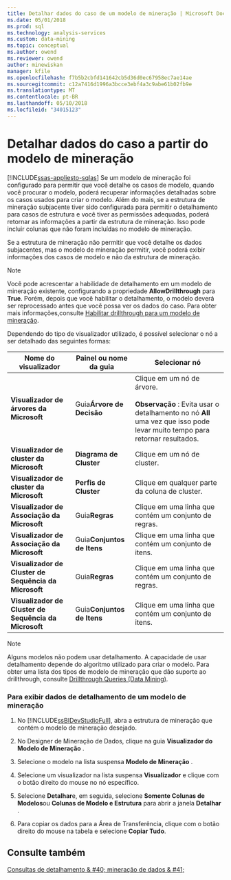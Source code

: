 ```yaml
---
title: Detalhar dados do caso de um modelo de mineração | Microsoft Docs
ms.date: 05/01/2018
ms.prod: sql
ms.technology: analysis-services
ms.custom: data-mining
ms.topic: conceptual
ms.author: owend
ms.reviewer: owend
author: minewiskan
manager: kfile
ms.openlocfilehash: f7b5b2cbfd141642cb5d36d0ec67958ec7ae14ae
ms.sourcegitcommit: c12a7416d1996a3bcce3ebf4a3c9abe61b02fb9e
ms.translationtype: MT
ms.contentlocale: pt-BR
ms.lasthandoff: 05/10/2018
ms.locfileid: "34015123"
---
```

# <a name="drill-through-to-case-data-from-a-mining-model"></a>Detalhar dados do caso a partir do modelo de mineração
[!INCLUDE[ssas-appliesto-sqlas](../../includes/ssas-appliesto-sqlas.md)]
  Se um modelo de mineração foi configurado para permitir que você detalhe os casos de modelo, quando você procurar o modelo, poderá recuperar informações detalhadas sobre os casos usados para criar o modelo. Além do mais, se a estrutura de mineração subjacente tiver sido configurada para permitir o detalhamento para casos de estrutura e você tiver as permissões adequadas, poderá retornar as informações a partir da estrutura de mineração. Isso pode incluir colunas que não foram incluídas no modelo de mineração.  
  
 Se a estrutura de mineração não permitir que você detalhe os dados subjacentes, mas o modelo de mineração permitir, você poderá exibir informações dos casos de modelo e não da estrutura de mineração.  
  
> [!NOTE]  
>  Você pode acrescentar a habilidade de detalhamento em um modelo de mineração existente, configurando a propriedade **AllowDrillthrough** para **True**. Porém, depois que você habilitar o detalhamento, o modelo deverá ser reprocessado antes que você possa ver os dados do caso. Para obter mais informações,consulte [Habilitar drillthrough para um modelo de mineração](../../analysis-services/data-mining/enable-drillthrough-for-a-mining-model.md).  
  
 Dependendo do tipo de visualizador utilizado, é possível selecionar o nó a ser detalhado das seguintes formas:  
  
|Nome do visualizador|Painel ou nome da guia|Selecionar nó|  
|-----------------|----------------------|-----------------|  
|**Visualizador de árvores da Microsoft**|Guia**Árvore de Decisão** |Clique em um nó de árvore.<br /><br /> **Observação** : Evita usar o detalhamento no nó **All** uma vez que isso pode levar muito tempo para retornar resultados.|  
|**Visualizador de cluster da Microsoft**|**Diagrama de Cluster**|Clique em um nó de cluster.|  
|**Visualizador de cluster da Microsoft**|**Perfis de Cluster**|Clique em qualquer parte da coluna de cluster.|  
|**Visualizador de Associação da Microsoft**|Guia**Regras** |Clique em uma linha que contém um conjunto de regras.|  
|**Visualizador de Associação da Microsoft**|Guia**Conjuntos de Itens** |Clique em uma linha que contém um conjunto de itens.|  
|**Visualizador de Cluster de Sequência da Microsoft**|Guia**Regras** |Clique em uma linha que contém um conjunto de regras.|  
|**Visualizador de Cluster de Sequência da Microsoft**|Guia**Conjuntos de Itens** |Clique em uma linha que contém um conjunto de itens.|  
  
> [!NOTE]  
>  Alguns modelos não podem usar detalhamento. A capacidade de usar detalhamento depende do algoritmo utilizado para criar o modelo. Para obter uma lista dos tipos de modelo de mineração que dão suporte ao drillthrough, consulte [Drillthrough Queries &#40;Data Mining&#41;](../../analysis-services/data-mining/drillthrough-queries-data-mining.md).  
  
### <a name="to-view-drillthrough-data-from-a-mining-model"></a>Para exibir dados de detalhamento de um modelo de mineração  
  
1.  No [!INCLUDE[ssBIDevStudioFull](../../includes/ssbidevstudiofull-md.md)], abra a estrutura de mineração que contém o modelo de mineração desejado.  
  
2.  No Designer de Mineração de Dados, clique na guia **Visualizador do Modelo de Mineração** .  
  
3.  Selecione o modelo na lista suspensa **Modelo de Mineração** .  
  
4.  Selecione um visualizador na lista suspensa **Visualizador** e clique com o botão direito do mouse no nó específico.  
  
5.  Selecione **Detalhar**e, em seguida, selecione **Somente Colunas de Modelos**ou **Colunas de Modelo e Estrutura** para abrir a janela **Detalhar** .  
  
6.  Para copiar os dados para a Área de Transferência, clique com o botão direito do mouse na tabela e selecione **Copiar Tudo**.  
  
## <a name="see-also"></a>Consulte também  
 [Consultas de detalhamento & #40; mineração de dados & #41;](../../analysis-services/data-mining/drillthrough-queries-data-mining.md)  
  
  
